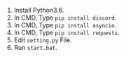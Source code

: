 1. Install Python3.6.
2. In CMD, Type `pip install discord`.
3. In CMD, Type `pip install asyncio`.
4. In CMD, Type `pip install requests`.
5. Edit `setting.py` File.
5. Run `start.bat`.